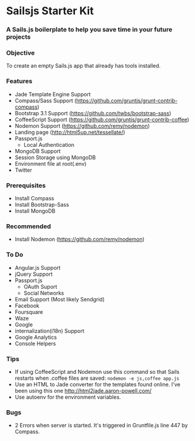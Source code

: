 # Sailsjs Starter Kit
### A Sails.js boilerplate to help you save time in your future projects

### Objective
To create an empty Sails.js app that already has tools installed.

### Features
- Jade Template Engine Support
- Compass/Sass Support (https://github.com/gruntjs/grunt-contrib-compass)
- Bootstrap 3.1 Support (https://github.com/twbs/bootstrap-sass)
- CoffeeScript Support (https://github.com/gruntjs/grunt-contrib-coffee)
- Nodemon Support (https://github.com/remy/nodemon)
- Landing page (http://html5up.net/tessellate/)
- Passport.js
  - Local Authentication
- MongoDB Support
- Session Storage using MongoDB
- Environment file at root(.env)
- Twitter

### Prerequisites
- Install Compass
- Install Bootstrap-Sass
- Install MongoDB

### Recommended
- Install Nodemon (https://github.com/remy/nodemon)

### To Do
- Angular.js Support
- jQuery Support
- Passport.js
	- OAuth Suport
	- Social Networks
- Email Support (Most likely Sendgrid)
- Facebook
- Foursquare
- Waze
- Google
- internalization(i18n) Support
- Google Analytics
- Console Helpers

### Tips
- If using CoffeeScript and Nodemon use this command so that Sails restarts when .coffee files are saved:
    ```nodemon -e js,coffee app.js```
- Use an HTML to Jade converter for the templates found online. I've been using this one http://html2jade.aaron-powell.com/
- Use autoenv for the environment variables.


### Bugs
- 2 Errors when server is started. It's triggered in Gruntfile.js line 447 by Compass.